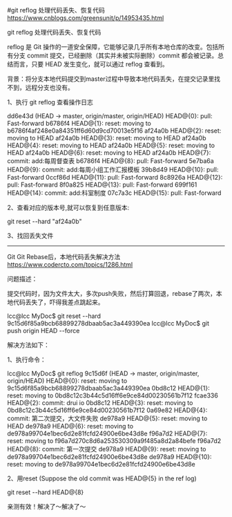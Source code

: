 #git reflog 处理代码丢失、恢复代码
https://www.cnblogs.com/greensunit/p/14953435.html



git reflog 处理代码丢失、恢复代码

reflog 是 Git 操作的一道安全保障，它能够记录几乎所有本地仓库的改变。包括所有分支 commit 提交，已经删除（其实并未被实际删除）commit 都会被记录。总结而言，只要 HEAD 发生变化，就可以通过 reflog 查看到。

背景：将分支本地代码提交到master过程中导致本地代码丢失，在提交记录里找不到，远程分支也没有。

1、执行 git reflog 查看操作日志

dd6e43d (HEAD -> master, origin/master, origin/HEAD) HEAD@{0}: pull: Fast-forward
b6786f4 HEAD@{1}: reset: moving to b6786f4af248e0a84351ff6d60d9cd70013e5f16
af24a0b HEAD@{2}: reset: moving to HEAD
af24a0b HEAD@{3}: reset: moving to HEAD
af24a0b HEAD@{4}: reset: moving to HEAD
af24a0b HEAD@{5}: reset: moving to HEAD
af24a0b HEAD@{6}: reset: moving to HEAD
af24a0b HEAD@{7}: commit: add:每周督查表
b6786f4 HEAD@{8}: pull: Fast-forward
5e7ba6a HEAD@{9}: commit: add:每周小组工作汇报模板
39b8d49 HEAD@{10}: pull: Fast-forward
0ccf86d HEAD@{11}: pull: Fast-forward
8c8926a HEAD@{12}: pull: Fast-forward
8f0a825 HEAD@{13}: pull: Fast-forward
699f161 HEAD@{14}: commit: add:科室制度
07c7a3c HEAD@{15}: pull: Fast-forward

2、查看对应的版本号,就可以恢复到任意版本:

git reset --hard "af24a0b"

3、找回丢失文件



------------------------------------------------------------------------------
Git Git Rebase后，本地代码丢失解决方法
https://www.codercto.com/topics/1286.html

问题描述：

提交代码时，因为文件太大，多次push失败，然后打算回退，rebase了两次，本地代码丢失了，吓得我差点跳起来。

lcc@lcc MyDoc$  git reset --hard 9c15d6f85a9bcb68899278dbaab5ac3a449390ea
lcc@lcc MyDoc$ git push origin HEAD --force

解决方法如下：

1、执行命令：

lcc@lcc MyDoc$ git reflog
9c15d6f (HEAD -> master, origin/master, origin/HEAD) HEAD@{0}: reset: moving to 9c15d6f85a9bcb68899278dbaab5ac3a449390ea
0bd8c12 HEAD@{1}: reset: moving to 0bd8c12c3b44c5d16ff6e9ce84d00230561b7f12
fcae336 HEAD@{2}: commit: drui io
0bd8c12 HEAD@{3}: reset: moving to 0bd8c12c3b44c5d16ff6e9ce84d00230561b7f12
0a69e82 HEAD@{4}: commit: 第二次提交，大文件失败
de978a9 HEAD@{5}: reset: moving to HEAD
de978a9 HEAD@{6}: reset: moving to de978a99704e1bec6d2e81fcfd24900e6be43d8e
f96a7d2 HEAD@{7}: reset: moving to f96a7d270c8d6a253530309a9f485a8d2a84befe
f96a7d2 HEAD@{8}: commit: 第一次提交
de978a9 HEAD@{9}: reset: moving to de978a99704e1bec6d2e81fcfd24900e6be43d8e
de978a9 HEAD@{10}: reset: moving to de978a99704e1bec6d2e81fcfd24900e6be43d8e

2、用reset (Suppose the old commit was HEAD@{5} in the ref log)

git reset --hard HEAD@{8}

亲测有效！解决了～解决了～

